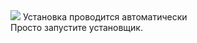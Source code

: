 <image src="https://postimg.cc/bZJpM5NS"/>
Установка проводится автоматически
<br>
Просто запустите установщик.
